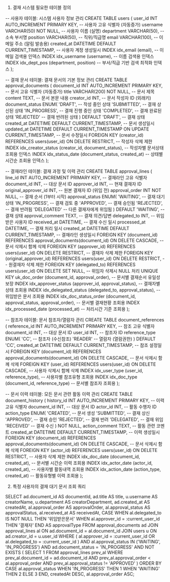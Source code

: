 1. 결재 시스템 필요한 테이블 정의

-- 사용자 테이블: 시스템 사용자 정보 관리
CREATE TABLE users (
    user_id INT AUTO_INCREMENT PRIMARY KEY,         -- 사용자 고유 식별자 (자동증가)
    username VARCHAR(50) NOT NULL,                  -- 사용자 이름 (실명)
    department VARCHAR(50),                         -- 소속 부서명
    position VARCHAR(50),                          -- 직위/직급명
    email VARCHAR(100),                            -- 이메일 주소 (알림 발송용)
    created_at DATETIME DEFAULT CURRENT_TIMESTAMP,  -- 사용자 계정 생성일시
    INDEX idx_email (email),                       -- 이메일 검색용 인덱스
    INDEX idx_username (username),                  -- 이름 검색용 인덱스
    INDEX idx_dept_pos (department, position)       -- 부서/직급 기반 검색 최적화 인덱스
);

-- 결재 문서 테이블: 결재 문서의 기본 정보 관리
CREATE TABLE approval_documents (
    document_id INT AUTO_INCREMENT PRIMARY KEY,     -- 문서 고유 식별자 (자동증가)
    title VARCHAR(200) NOT NULL,                    -- 문서 제목
    content TEXT,                                   -- 문서 본문 내용
    creator_id INT,                                -- 문서 작성자 ID (외래키)
    document_status ENUM(
    'DRAFT',                                   -- 작성 중인 상태
    'SUBMITTED',                               -- 결재 상신된 상태
    'IN_PROGRESS',                             -- 결재 진행 중인 상태
    'COMPLETED',                               -- 결재 완료된 상태
    'REJECTED'                                 -- 결재 반려된 상태
    ) DEFAULT 'DRAFT',                          -- 결재 상태
    created_at DATETIME DEFAULT CURRENT_TIMESTAMP,  -- 문서 생성일시
    updated_at DATETIME DEFAULT CURRENT_TIMESTAMP ON UPDATE CURRENT_TIMESTAMP,  -- 문서 수정일시
    FOREIGN KEY (creator_id) REFERENCES users(user_id) ON DELETE RESTRICT,     -- 작성자 삭제 제한
    INDEX idx_creator_status (creator_id, document_status),  -- 작성자별 문서상태 조회용 인덱스
    INDEX idx_status_date (document_status, created_at)      -- 상태별 시간순 조회용 인덱스
);

-- 결재라인 테이블: 결재 과정 및 이력 관리
CREATE TABLE approval_lines (
    line_id INT AUTO_INCREMENT PRIMARY KEY,         -- 결재라인 고유 식별자
    document_id INT,                               -- 대상 문서 ID
    approver_id INT,                               -- 현재 결재자 ID
    original_approver_id INT,                      -- 원본 결재자 ID (위임 전)
    approval_order INT NOT NULL,                   -- 결재 순서 (1부터 시작)
    approval_status ENUM(
    'WAITING',                                -- 결재 대기 상태
    'IN_PROGRESS',                            -- 결재 검토 중
    'APPROVED',                               -- 결재 승인됨
    'REJECTED',                               -- 결재 반려됨
    'DELEGATED'                               -- 다른 결재자에게 위임됨
    ) DEFAULT 'WAITING',                    -- 결재 상태
    approval_comment TEXT,                         -- 결재 의견/답변
    delegated_to INT,                             -- 위임받은 사용자 ID
    received_at DATETIME,                         -- 결재 수신 일시
    processed_at DATETIME,                        -- 결재 처리 일시
    created_at DATETIME DEFAULT CURRENT_TIMESTAMP, -- 결재라인 생성일시
    FOREIGN KEY (document_id) REFERENCES approval_documents(document_id) ON DELETE CASCADE,  -- 문서 삭제시 함께 삭제
    FOREIGN KEY (approver_id) REFERENCES users(user_id) ON DELETE RESTRICT,                 -- 결재자 삭제 제한
    FOREIGN KEY (original_approver_id) REFERENCES users(user_id) ON DELETE RESTRICT,        -- 원결재자 삭제 제한
    FOREIGN KEY (delegated_to) REFERENCES users(user_id) ON DELETE SET NULL,               -- 위임자 삭제시 NULL 처리
    UNIQUE KEY uk_doc_order (document_id, approval_order),                                 -- 문서별 결재순서 유일성 보장
    INDEX idx_approver_status (approver_id, approval_status),                             -- 결재자별 상태 조회용
    INDEX idx_delegated_status (delegated_to, approval_status),                           -- 위임받은 문서 조회용
    INDEX idx_doc_status_order (document_id, approval_status, approval_order),            -- 문서별 결재현황 조회용
    INDEX idx_processed_date (processed_at)                                               -- 처리시간 기준 조회용
);

-- 참조자 테이블: 문서 참조자/열람자 관리
CREATE TABLE document_references (
    reference_id INT AUTO_INCREMENT PRIMARY KEY,    -- 참조 고유 식별자
    document_id INT,                              -- 대상 문서 ID
    user_id INT,                                  -- 참조자 ID
    reference_type ENUM(
    'CC',                                     -- 참조자 (수신참조)
    'READER'                                  -- 열람자 (열람권한)
    ) DEFAULT 'CC',
    created_at DATETIME DEFAULT CURRENT_TIMESTAMP,                 -- 참조 설정일시
    FOREIGN KEY (document_id) REFERENCES approval_documents(document_id) ON DELETE CASCADE,  -- 문서 삭제시 함께 삭제
    FOREIGN KEY (user_id) REFERENCES users(user_id) ON DELETE CASCADE,                      -- 사용자 삭제시 함께 삭제
    INDEX idx_user_type (user_id, reference_type),                                          -- 사용자별 참조유형 조회용
    INDEX idx_doc_type (document_id, reference_type)                                        -- 문서별 참조자 조회용
);

-- 문서 이력 테이블: 모든 문서 관련 활동 이력 관리
CREATE TABLE document_history (
    history_id INT AUTO_INCREMENT PRIMARY KEY,     -- 이력 고유 식별자
    document_id INT,                              -- 대상 문서 ID
    actor_id INT,                                 -- 활동 수행자 ID
    action_type ENUM(
    'CREATED',                                -- 문서 생성
    'SUBMITTED',                              -- 결재 상신
    'APPROVED',                               -- 결재 승인
    'REJECTED',                               -- 결재 반려
    'DELEGATED',                              -- 결재 위임
    'RECEIVED'                                -- 결재 수신
    ) NOT NULL,
    action_comment TEXT,                          -- 활동 관련 코멘트
    created_at DATETIME DEFAULT CURRENT_TIMESTAMP, -- 이력 생성일시
    FOREIGN KEY (document_id) REFERENCES approval_documents(document_id) ON DELETE CASCADE,  -- 문서 삭제시 함께 삭제
    FOREIGN KEY (actor_id) REFERENCES users(user_id) ON DELETE RESTRICT,                    -- 사용자 삭제 제한
    INDEX idx_doc_date (document_id, created_at),   -- 문서별 시간순 이력 조회용
    INDEX idx_actor_date (actor_id, created_at),    -- 사용자별 활동내역 조회용
    INDEX idx_action_date (action_type, created_at) -- 활동유형별 이력 조회용
);

2. 특정 사용자의 결재 대기 문서 조회 쿼리

SELECT
    ad.document_id AS documentId,
    ad.title AS title,
    u.username AS creatorName,
    u.department AS creatorDepartment,
    ad.created_at AS createdAt,
    al.approval_order AS approvalOrder,
    al.approval_status AS approvalStatus,
    al.received_at AS receivedAt,
    CASE
        WHEN al.delegated_to IS NOT NULL THEN '위임받은문서'
        WHEN al.approver_id = :current_user_id THEN '결재자'
    END AS approvalType
FROM approval_documents ad
JOIN approval_lines al ON ad.document_id = al.document_id
JOIN users u ON ad.creator_id = u.user_id
WHERE (
    al.approver_id = :current_user_id
    OR al.delegated_to = :current_user_id
)
AND al.approval_status IN ('WAITING', 'IN_PROGRESS')
AND ad.document_status = 'IN_PROGRESS'
AND NOT EXISTS (
SELECT 1
FROM approval_lines prev_al
WHERE prev_al.document_id = ad.document_id
    AND prev_al.approval_order < al.approval_order
    AND prev_al.approval_status != 'APPROVED'
)
ORDER BY
CASE al.approval_status
WHEN 'IN_PROGRESS' THEN 1
WHEN 'WAITING' THEN 2
ELSE 3
END,
createdAt DESC,
al.approval_order ASC;